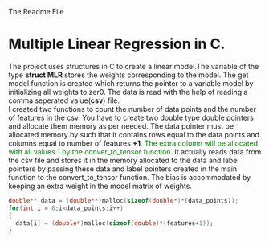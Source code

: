 The Readme File
# Multiple Linear Regression in C.
The project uses structures in C to create a linear model.The variable of the type **struct MLR** stores the weights corresponding to the model. The get model function is created which returns the pointer to a variable model by initializing all weights to zer0. The data is read with the help of reading a comma seperated value(**csv**) file.<br>
I created two functions to count the number of data points and the number of features in the csv. You have to create two double type double pointers and allocate them memory as per needed. The data pointer must be allocated memory by such that it contains rows equal to the data points and columns equal to number of features **+1**. <font color = "green">The extra column will be allocated with all values 1 by the conver_to_tensor function.</font> It actually reads data from the csv file and stores it in the memory allocated to the data and label pointers by passing these data and label pointers created in the main function to the convert_to_tensor function. The bias is accommodated by keeping an extra weight in the model matrix of weights.
```c
double** data = (double**)malloc(sizeof(double*)*(data_points));
for(int i = 0;i<data_points;i++)
{
  data[i] = (double*)malloc(sizeof(double)*(features+1));
}
```
